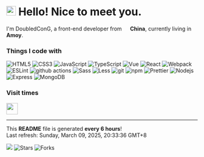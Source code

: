 <h1>
    <img src="https://emojis.slackmojis.com/emojis/images/1660853767/60881/meow_attention.gif?1660853767" width="25"/> 
    Hello! Nice to meet you.
</h1>

<p>
    I'm DoubledConG, a front-end developer from 
    <img src="https://cdn-icons-png.flaticon.com/128/197/197375.png" width="14"/> 
    <b>China</b>, 
    currently living in <b>Amoy</b>.
</p>

<h3>Things I code with</h3>

<p>
    <img alt="HTML5" src="https://img.shields.io/badge/-HTML5-%23E44D27?style=flat-square&logo=html5&logoColor=ffffff"/>
    <img alt="CSS3" src="https://img.shields.io/badge/-CSS3-%231572B6?style=flat-square&logo=css3"/>
    <img alt="JavaScript" src="https://img.shields.io/badge/-JavaScript-F7DF1C?style=flat-square&logo=javascript&logoColor=white" />
    <img alt="TypeScript" src="https://img.shields.io/badge/-TypeScript-007ACC?style=flat-square&logo=typescript&logoColor=white" />
    <img alt="Vue" src="https://img.shields.io/badge/-Vue-%232c3e50?style=flat-square&logo=Vue.js"/>
    <img alt="React" src="https://img.shields.io/badge/-React-45b8d8?style=flat-square&logo=react&logoColor=white" />
    <img alt="Webpack" src="https://img.shields.io/badge/-Webpack-8DD6F9?style=flat-square&logo=webpack&logoColor=white" /> 
    <img alt="ESLint" src="https://img.shields.io/badge/-ESLint-%234B32C3?style=flat-square&logo=eslint" />
    <img alt="github actions" src="https://img.shields.io/badge/-Github_Actions-2088FF?style=flat-square&logo=github-actions&logoColor=white" />
    <img alt="Sass" src="https://img.shields.io/badge/-Sass-CC6699?style=flat-square&logo=sass&logoColor=white" />
    <img alt="Less" src="https://img.shields.io/badge/-Less-1D365D?style=flat-square&logo=less&logoColor=white" />
    <img alt="git" src="https://img.shields.io/badge/-Git-F05032?style=flat-square&logo=git&logoColor=white" />
    <img alt="npm" src="https://img.shields.io/badge/-NPM-CB3837?style=flat-square&logo=npm&logoColor=white" />
    <img alt="Prettier" src="https://img.shields.io/badge/-Prettier-F7B93E?style=flat-square&logo=prettier&logoColor=white" />
    <img alt="Nodejs" src="https://img.shields.io/badge/-Nodejs-43853d?style=flat-square&logo=Node.js&logoColor=white" />
    <img alt="Express" src="https://img.shields.io/badge/-Express-%231572B6?style=flat-square&logo=Express&logoColor=white" />
    <img alt="MongoDB" src="https://img.shields.io/badge/-MongoDB-13aa52?style=flat-square&logo=mongodb&logoColor=white" />
</p>

<h3>Visit times</h3>

<p>
    <img src="https://profile-counter.glitch.me/cccoding365/count.svg" height="30" />
</p>

------------

<p>
    This <b>README</b> file is generated <b>every 6 hours</b>!<br />
    Last refresh: Sunday, March 09, 2025, 20:33:36 GMT+8<br />
</p>

<p>
    <img src="https://github.com/cccoding365/cccoding365/workflows/README%20build/badge.svg" /> 
    <img alt="Stars" src="https://img.shields.io/github/stars/cccoding365/cccoding365?style=flat-square&labelColor=343b41"/> 
    <img alt="Forks" src="https://img.shields.io/github/forks/cccoding365/cccoding365?style=flat-square&labelColor=343b41"/>
</p>